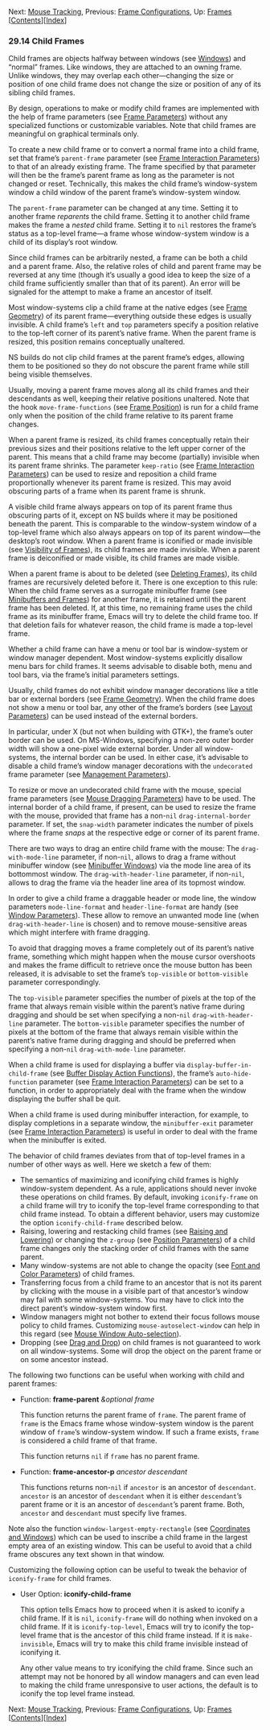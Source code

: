

Next: [Mouse Tracking](Mouse-Tracking.html), Previous: [Frame Configurations](Frame-Configurations.html), Up: [Frames](Frames.html)   \[[Contents](index.html#SEC_Contents "Table of contents")]\[[Index](Index.html "Index")]

### 29.14 Child Frames

Child frames are objects halfway between windows (see [Windows](Windows.html)) and “normal” frames. Like windows, they are attached to an owning frame. Unlike windows, they may overlap each other—changing the size or position of one child frame does not change the size or position of any of its sibling child frames.

By design, operations to make or modify child frames are implemented with the help of frame parameters (see [Frame Parameters](Frame-Parameters.html)) without any specialized functions or customizable variables. Note that child frames are meaningful on graphical terminals only.

To create a new child frame or to convert a normal frame into a child frame, set that frame’s `parent-frame` parameter (see [Frame Interaction Parameters](Frame-Interaction-Parameters.html)) to that of an already existing frame. The frame specified by that parameter will then be the frame’s parent frame as long as the parameter is not changed or reset. Technically, this makes the child frame’s window-system window a child window of the parent frame’s window-system window.

The `parent-frame` parameter can be changed at any time. Setting it to another frame *reparents* the child frame. Setting it to another child frame makes the frame a *nested* child frame. Setting it to `nil` restores the frame’s status as a top-level frame—a frame whose window-system window is a child of its display’s root window.

Since child frames can be arbitrarily nested, a frame can be both a child and a parent frame. Also, the relative roles of child and parent frame may be reversed at any time (though it’s usually a good idea to keep the size of a child frame sufficiently smaller than that of its parent). An error will be signaled for the attempt to make a frame an ancestor of itself.

Most window-systems clip a child frame at the native edges (see [Frame Geometry](Frame-Geometry.html)) of its parent frame—everything outside these edges is usually invisible. A child frame’s `left` and `top` parameters specify a position relative to the top-left corner of its parent’s native frame. When the parent frame is resized, this position remains conceptually unaltered.

NS builds do not clip child frames at the parent frame’s edges, allowing them to be positioned so they do not obscure the parent frame while still being visible themselves.

Usually, moving a parent frame moves along all its child frames and their descendants as well, keeping their relative positions unaltered. Note that the hook `move-frame-functions` (see [Frame Position](Frame-Position.html)) is run for a child frame only when the position of the child frame relative to its parent frame changes.

When a parent frame is resized, its child frames conceptually retain their previous sizes and their positions relative to the left upper corner of the parent. This means that a child frame may become (partially) invisible when its parent frame shrinks. The parameter `keep-ratio` (see [Frame Interaction Parameters](Frame-Interaction-Parameters.html)) can be used to resize and reposition a child frame proportionally whenever its parent frame is resized. This may avoid obscuring parts of a frame when its parent frame is shrunk.

A visible child frame always appears on top of its parent frame thus obscuring parts of it, except on NS builds where it may be positioned beneath the parent. This is comparable to the window-system window of a top-level frame which also always appears on top of its parent window—the desktop’s root window. When a parent frame is iconified or made invisible (see [Visibility of Frames](Visibility-of-Frames.html)), its child frames are made invisible. When a parent frame is deiconified or made visible, its child frames are made visible.

When a parent frame is about to be deleted (see [Deleting Frames](Deleting-Frames.html)), its child frames are recursively deleted before it. There is one exception to this rule: When the child frame serves as a surrogate minibuffer frame (see [Minibuffers and Frames](Minibuffers-and-Frames.html)) for another frame, it is retained until the parent frame has been deleted. If, at this time, no remaining frame uses the child frame as its minibuffer frame, Emacs will try to delete the child frame too. If that deletion fails for whatever reason, the child frame is made a top-level frame.

Whether a child frame can have a menu or tool bar is window-system or window manager dependent. Most window-systems explicitly disallow menu bars for child frames. It seems advisable to disable both, menu and tool bars, via the frame’s initial parameters settings.

Usually, child frames do not exhibit window manager decorations like a title bar or external borders (see [Frame Geometry](Frame-Geometry.html)). When the child frame does not show a menu or tool bar, any other of the frame’s borders (see [Layout Parameters](Layout-Parameters.html)) can be used instead of the external borders.

In particular, under X (but not when building with GTK+), the frame’s outer border can be used. On MS-Windows, specifying a non-zero outer border width will show a one-pixel wide external border. Under all window-systems, the internal border can be used. In either case, it’s advisable to disable a child frame’s window manager decorations with the `undecorated` frame parameter (see [Management Parameters](Management-Parameters.html)).

To resize or move an undecorated child frame with the mouse, special frame parameters (see [Mouse Dragging Parameters](Mouse-Dragging-Parameters.html)) have to be used. The internal border of a child frame, if present, can be used to resize the frame with the mouse, provided that frame has a non-`nil` `drag-internal-border` parameter. If set, the `snap-width` parameter indicates the number of pixels where the frame *snaps* at the respective edge or corner of its parent frame.

There are two ways to drag an entire child frame with the mouse: The `drag-with-mode-line` parameter, if non-`nil`, allows to drag a frame without minibuffer window (see [Minibuffer Windows](Minibuffer-Windows.html)) via the mode line area of its bottommost window. The `drag-with-header-line` parameter, if non-`nil`, allows to drag the frame via the header line area of its topmost window.

In order to give a child frame a draggable header or mode line, the window parameters `mode-line-format` and `header-line-format` are handy (see [Window Parameters](Window-Parameters.html)). These allow to remove an unwanted mode line (when `drag-with-header-line` is chosen) and to remove mouse-sensitive areas which might interfere with frame dragging.

To avoid that dragging moves a frame completely out of its parent’s native frame, something which might happen when the mouse cursor overshoots and makes the frame difficult to retrieve once the mouse button has been released, it is advisable to set the frame’s `top-visible` or `bottom-visible` parameter correspondingly.

The `top-visible` parameter specifies the number of pixels at the top of the frame that always remain visible within the parent’s native frame during dragging and should be set when specifying a non-`nil` `drag-with-header-line` parameter. The `bottom-visible` parameter specifies the number of pixels at the bottom of the frame that always remain visible within the parent’s native frame during dragging and should be preferred when specifying a non-`nil` `drag-with-mode-line` parameter.

When a child frame is used for displaying a buffer via `display-buffer-in-child-frame` (see [Buffer Display Action Functions](Buffer-Display-Action-Functions.html)), the frame’s `auto-hide-function` parameter (see [Frame Interaction Parameters](Frame-Interaction-Parameters.html)) can be set to a function, in order to appropriately deal with the frame when the window displaying the buffer shall be quit.

When a child frame is used during minibuffer interaction, for example, to display completions in a separate window, the `minibuffer-exit` parameter (see [Frame Interaction Parameters](Frame-Interaction-Parameters.html)) is useful in order to deal with the frame when the minibuffer is exited.

The behavior of child frames deviates from that of top-level frames in a number of other ways as well. Here we sketch a few of them:

*   The semantics of maximizing and iconifying child frames is highly window-system dependent. As a rule, applications should never invoke these operations on child frames. By default, invoking `iconify-frame` on a child frame will try to iconify the top-level frame corresponding to that child frame instead. To obtain a different behavior, users may customize the option `iconify-child-frame` described below.
*   Raising, lowering and restacking child frames (see [Raising and Lowering](Raising-and-Lowering.html)) or changing the `z-group` (see [Position Parameters](Position-Parameters.html)) of a child frame changes only the stacking order of child frames with the same parent.
*   Many window-systems are not able to change the opacity (see [Font and Color Parameters](Font-and-Color-Parameters.html)) of child frames.
*   Transferring focus from a child frame to an ancestor that is not its parent by clicking with the mouse in a visible part of that ancestor’s window may fail with some window-systems. You may have to click into the direct parent’s window-system window first.
*   Window managers might not bother to extend their focus follows mouse policy to child frames. Customizing `mouse-autoselect-window` can help in this regard (see [Mouse Window Auto-selection](Mouse-Window-Auto_002dselection.html)).
*   Dropping (see [Drag and Drop](Drag-and-Drop.html)) on child frames is not guaranteed to work on all window-systems. Some will drop the object on the parent frame or on some ancestor instead.

The following two functions can be useful when working with child and parent frames:

*   Function: **frame-parent** *\&optional frame*

    This function returns the parent frame of `frame`. The parent frame of `frame` is the Emacs frame whose window-system window is the parent window of `frame`’s window-system window. If such a frame exists, `frame` is considered a child frame of that frame.

    This function returns `nil` if `frame` has no parent frame.

<!---->

*   Function: **frame-ancestor-p** *ancestor descendant*

    This functions returns non-`nil` if `ancestor` is an ancestor of `descendant`. `ancestor` is an ancestor of `descendant` when it is either `descendant`’s parent frame or it is an ancestor of `descendant`’s parent frame. Both, `ancestor` and `descendant` must specify live frames.

Note also the function `window-largest-empty-rectangle` (see [Coordinates and Windows](Coordinates-and-Windows.html)) which can be used to inscribe a child frame in the largest empty area of an existing window. This can be useful to avoid that a child frame obscures any text shown in that window.

Customizing the following option can be useful to tweak the behavior of `iconify-frame` for child frames.

*   User Option: **iconify-child-frame**

    This option tells Emacs how to proceed when it is asked to iconify a child frame. If it is `nil`, `iconify-frame` will do nothing when invoked on a child frame. If it is `iconify-top-level`, Emacs will try to iconify the top-level frame that is the ancestor of this child frame instead. If it is `make-invisible`, Emacs will try to make this child frame invisible instead of iconifying it.

    Any other value means to try iconifying the child frame. Since such an attempt may not be honored by all window managers and can even lead to making the child frame unresponsive to user actions, the default is to iconify the top level frame instead.

Next: [Mouse Tracking](Mouse-Tracking.html), Previous: [Frame Configurations](Frame-Configurations.html), Up: [Frames](Frames.html)   \[[Contents](index.html#SEC_Contents "Table of contents")]\[[Index](Index.html "Index")]
